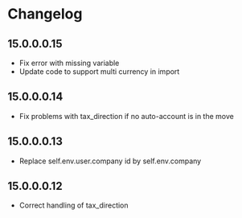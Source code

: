 # Changelog

## 15.0.0.0.15
- Fix error with missing variable
- Update code to support multi currency in import

## 15.0.0.0.14
- Fix problems with tax_direction if no auto-account is in the move

## 15.0.0.0.13
- Replace self.env.user.company id by self.env.company

## 15.0.0.0.12
- Correct handling of tax_direction
